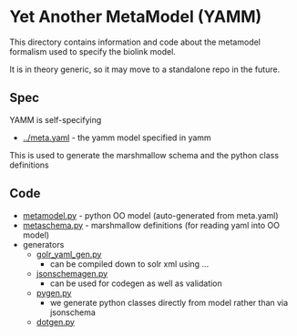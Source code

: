 # Yet Another MetaModel (YAMM)

This directory contains information and code about the metamodel
formalism used to specify the biolink model.

It is in theory generic, so it may move to a standalone repo in the
future.

## Spec

YAMM is self-specifying

 * [../meta.yaml](../meta.yaml) - the yamm model specified in yamm

This is used to generate the marshmallow schema and the python class definitions

## Code

 * [metamodel.py](metamodel.py) - python OO model (auto-generated from meta.yaml)
 * [metaschema.py](metaschema.py) - marshmallow definitions (for reading yaml into OO model)
 * generators
    * [golr_yaml_gen.py](golr_yaml_gen.py)
       * can be compiled down to solr xml using ...
    * [jsonschemagen.py](generators/jsonschemagen.py)
       * can be used for codegen as well as validation
    * [pygen.py](pygen.py)
       * we generate python classes directly from model rather than via jsonschema
    * [dotgen.py](generators/dotgen.py)
